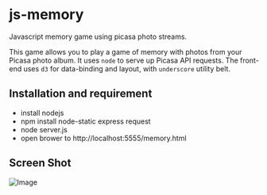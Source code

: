 js-memory
=========

Javascript memory game using picasa photo streams. 

This game allows you to play a game of memory with photos from your Picasa photo album. It uses `node` to serve up Picasa API requests. The front-end uses `d3` for data-binding and layout, with `underscore` utility belt.




Installation and requirement
----------------------------
* install nodejs
* npm install node-static express request
* node server.js
* open brower to http://localhost:5555/memory.html

 
Screen Shot
-----------
![Image](https://lh4.googleusercontent.com/-dBnjzKlSf1w/UsIgB2Ja1VI/AAAAAAAAByA/BjtiLBsjQN0/s1280/screen_cap1.jpg)

